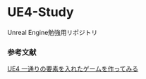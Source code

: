 # UE4-Study
Unreal Engine勉強用リポジトリ

### 参考文献
[UE4 一通りの要素を入れたゲームを作ってみる](http://unrealengine.hatenablog.com/entry/2015/07/05/180000)
